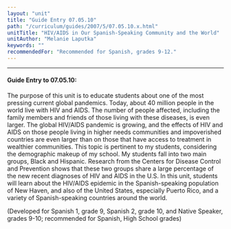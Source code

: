 ```yaml
---
layout: "unit"
title: "Guide Entry 07.05.10"
path: "/curriculum/guides/2007/5/07.05.10.x.html"
unitTitle: "HIV/AIDS in Our Spanish-Speaking Community and the World"
unitAuthor: "Melanie Laputka"
keywords: ""
recommendedFor: "Recommended for Spanish, grades 9-12."
---
```

<body>
<hr/>
<h4>
Guide Entry to 07.05.10:
</h4>
<p>
The purpose of this unit is to educate students about one of the most pressing current global pandemics. Today, about 40 million people in the world live with HIV and AIDS. The number of people affected, including the family members and friends of those living with these diseases, is even larger. The global HIV/AIDS pandemic is growing, and the effects of HIV and AIDS on those people living in higher needs communities and impoverished countries are even larger than on those that have access to treatment in wealthier communities. This topic is pertinent to my students, considering the demographic makeup of my school. My students fall into two main groups, Black and Hispanic. Research from the Centers for Disease Control and Prevention shows that these two groups share a large percentage of the new recent diagnoses of HIV and AIDS in the U.S. In this unit, students will learn about the HIV/AIDS epidemic in the Spanish-speaking population of New Haven, and also of the United States, especially Puerto Rico, and a variety of Spanish-speaking countries around the world.
</p>
<p>
(Developed for Spanish 1, grade 9, Spanish 2, grade 10, and Native Speaker, grades 9-10; recommended for Spanish, High School grades)
</p>
</body>
